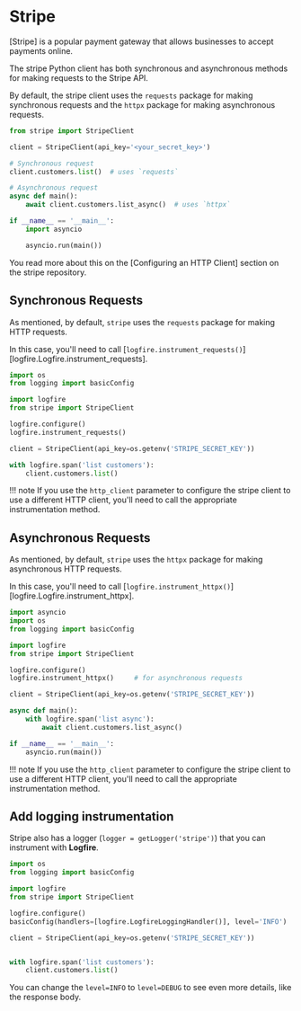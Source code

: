# Stripe

[Stripe] is a popular payment gateway that allows businesses to accept payments online.

The stripe Python client has both synchronous and asynchronous methods for making requests to the Stripe API.

By default, the stripe client uses the `requests` package for making synchronous requests and
the `httpx` package for making asynchronous requests.

```py
from stripe import StripeClient

client = StripeClient(api_key='<your_secret_key>')

# Synchronous request
client.customers.list()  # uses `requests`

# Asynchronous request
async def main():
    await client.customers.list_async()  # uses `httpx`

if __name__ == '__main__':
    import asyncio

    asyncio.run(main())
```

You read more about this on the [Configuring an HTTP Client] section on the stripe repository.

## Synchronous Requests

As mentioned, by default, `stripe` uses the `requests` package for making HTTP requests.

In this case, you'll need to call [`logfire.instrument_requests()`][logfire.Logfire.instrument_requests].

```py
import os
from logging import basicConfig

import logfire
from stripe import StripeClient

logfire.configure()
logfire.instrument_requests()

client = StripeClient(api_key=os.getenv('STRIPE_SECRET_KEY'))

with logfire.span('list customers'):
    client.customers.list()
```

!!! note
    If you use the `http_client` parameter to configure the stripe client to use a different HTTP client,
    you'll need to call the appropriate instrumentation method.

## Asynchronous Requests

As mentioned, by default, `stripe` uses the `httpx` package for making asynchronous HTTP requests.

In this case, you'll need to call [`logfire.instrument_httpx()`][logfire.Logfire.instrument_httpx].

```py
import asyncio
import os
from logging import basicConfig

import logfire
from stripe import StripeClient

logfire.configure()
logfire.instrument_httpx()     # for asynchronous requests

client = StripeClient(api_key=os.getenv('STRIPE_SECRET_KEY'))

async def main():
    with logfire.span('list async'):
        await client.customers.list_async()

if __name__ == '__main__':
    asyncio.run(main())
```

!!! note
    If you use the `http_client` parameter to configure the stripe client to use a different HTTP client,
    you'll need to call the appropriate instrumentation method.

## Add logging instrumentation

Stripe also has a logger (`logger = getLogger('stripe')`) that you can instrument with **Logfire**.

```py hl_lines="8"
import os
from logging import basicConfig

import logfire
from stripe import StripeClient

logfire.configure()
basicConfig(handlers=[logfire.LogfireLoggingHandler()], level='INFO')

client = StripeClient(api_key=os.getenv('STRIPE_SECRET_KEY'))


with logfire.span('list customers'):
    client.customers.list()
```

You can change the `level=INFO` to `level=DEBUG` to see even more details, like the response body.
